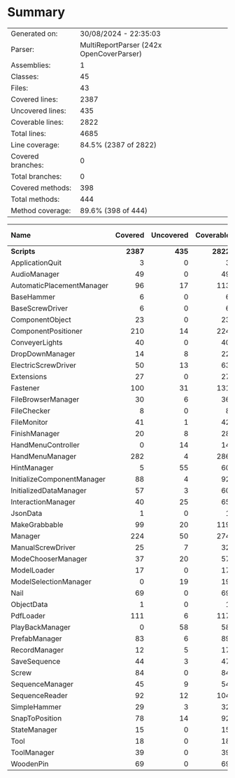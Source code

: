 ﻿# Summary
|||
|:---|:---|
| Generated on: | 30/08/2024 - 22:35:03 |
| Parser: | MultiReportParser (242x OpenCoverParser) |
| Assemblies: | 1 |
| Classes: | 45 |
| Files: | 43 |
| Covered lines: | 2387 |
| Uncovered lines: | 435 |
| Coverable lines: | 2822 |
| Total lines: | 4685 |
| Line coverage: | 84.5% (2387 of 2822) |
| Covered branches: | 0 |
| Total branches: | 0 |
| Covered methods: | 398 |
| Total methods: | 444 |
| Method coverage: | 89.6% (398 of 444) |

|**Name**|**Covered**|**Uncovered**|**Coverable**|**Total**|**Line coverage**|**Covered**|**Total**|**Branch coverage**|**Covered**|**Total**|**Method coverage**|
|:---|---:|---:|---:|---:|---:|---:|---:|---:|---:|---:|---:|
|**Scripts**|**2387**|**435**|**2822**|**4924**|**84.5%**|**0**|**0**|****|**398**|**444**|**89.6%**|
|ApplicationQuit|3|0|3|17|100%|0|0||1|1|100%|
|AudioManager|49|0|49|77|100%|0|0||7|7|100%|
|AutomaticPlacementManager|96|17|113|180|84.9%|0|0||10|10|100%|
|BaseHammer|6|0|6|16|100%|0|0||2|2|100%|
|BaseScrewDriver|6|0|6|18|100%|0|0||6|6|100%|
|ComponentObject|23|0|23|61|100%|0|0||9|9|100%|
|ComponentPositioner|210|14|224|321|93.7%|0|0||27|29|93.1%|
|ConveyerLights|40|0|40|66|100%|0|0||8|8|100%|
|DropDownManager|14|8|22|41|63.6%|0|0||2|3|66.6%|
|ElectricScrewDriver|50|13|63|90|79.3%|0|0||9|12|75%|
|Extensions|27|0|27|38|100%|0|0||1|1|100%|
|Fastener|100|31|131|210|76.3%|0|0||22|22|100%|
|FileBrowserManager|30|6|36|81|83.3%|0|0||3|3|100%|
|FileChecker|8|0|8|19|100%|0|0||1|1|100%|
|FileMonitor|41|1|42|86|97.6%|0|0||9|9|100%|
|FinishManager|20|8|28|46|71.4%|0|0||7|9|77.7%|
|HandMenuController|0|14|14|33|0%|0|0||0|3|0%|
|HandMenuManager|282|4|286|449|98.6%|0|0||35|35|100%|
|HintManager|5|55|60|111|8.3%|0|0||3|8|37.5%|
|InitializeComponentManager|88|4|92|161|95.6%|0|0||14|14|100%|
|InitializedDataManager|57|3|60|112|95%|0|0||5|5|100%|
|InteractionManager|40|25|65|100|61.5%|0|0||8|10|80%|
|JsonData|1|0|1|112|100%|0|0||1|1|100%|
|MakeGrabbable|99|20|119|183|83.1%|0|0||18|22|81.8%|
|Manager|224|50|274|397|81.7%|0|0||60|62|96.7%|
|ManualScrewDriver|25|7|32|60|78.1%|0|0||4|4|100%|
|ModeChooserManager|37|20|57|78|64.9%|0|0||14|15|93.3%|
|ModelLoader|17|0|17|38|100%|0|0||1|1|100%|
|ModelSelectionManager|0|19|19|41|0%|0|0||0|5|0%|
|Nail|69|0|69|115|100%|0|0||6|6|100%|
|ObjectData|1|0|1|127|100%|0|0||1|1|100%|
|PdfLoader|111|6|117|189|94.8%|0|0||14|14|100%|
|PlayBackManager|0|58|58|97|0%|0|0||0|11|0%|
|PrefabManager|83|6|89|129|93.2%|0|0||9|9|100%|
|RecordManager|12|5|17|36|70.5%|0|0||3|4|75%|
|SaveSequence|44|3|47|127|93.6%|0|0||8|8|100%|
|Screw|84|0|84|117|100%|0|0||7|7|100%|
|SequenceManager|45|9|54|99|83.3%|0|0||15|15|100%|
|SequenceReader|92|12|104|173|88.4%|0|0||8|8|100%|
|SimpleHammer|29|3|32|62|90.6%|0|0||5|5|100%|
|SnapToPosition|78|14|92|168|84.7%|0|0||6|10|60%|
|StateManager|15|0|15|29|100%|0|0||6|6|100%|
|Tool|18|0|18|28|100%|0|0||4|4|100%|
|ToolManager|39|0|39|71|100%|0|0||13|13|100%|
|WoodenPin|69|0|69|115|100%|0|0||6|6|100%|
